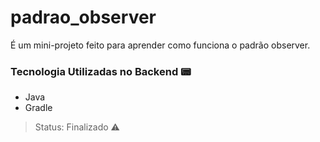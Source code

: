 # padrao_observer

É um mini-projeto feito para aprender como funciona o padrão observer.

### Tecnologia Utilizadas no Backend 📟
- Java
- Gradle

> Status: Finalizado ⚠️
